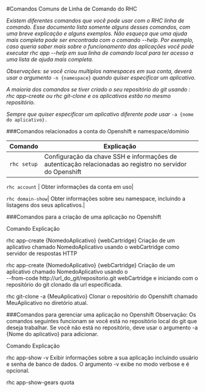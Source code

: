 #Comandos Comuns de Linha de Comando do RHC 

*Existem diferentes comandos que você pode usar com o RHC linha de comando. Esse documento lista somente
alguns desses comandos, com uma breve explicação e alguns exemplos. Não esqueça que uma ajuda mais completa pode ser
encontrada com o comando --help. Por exemplo, caso queria saber mais sobre o funcionamento das aplicações você 
pode executar rhc app --help em sua linha de comando local para ter acesso a uma lista de ajuda mais completa.*

*Observações: se você criou multiplos namespaces em sua conta, deverá usar o argumento* ``-n {namespace}`` *quando
quiser especificar um aplicativo.*

*A maioria dos comandos se tiver criado o seu repositório do git usando : rhc app-create ou rhc git-clone e os aplicativos 
estão no mesmo repositório.*

*Sempre que quiser especificar um aplicativo diferente pode usar* ``-a {nome do aplicativo}.``


###Comandos relacionados a conta do Openshift e namespace/dominio 

Comando   |                                          Explicação|
---       |                             ---                     |
``rhc setup`` |                                        Configuração da chave SSH e informações de autenticação relacionadas ao registro no servidor do Openshift|

``rhc account`` |                                      Obter informações da conta em uso|

``rhc domain-show``|                                    Obter informações sobre seu namespace, incluindo a listagens dos seus aplicativos.|
                                                   
                                                   
###Comandos para a criação de uma aplicação no Openshift 

Comando                                                            Explicação

rhc app-create {NomedoAplicativo} {webCartridge}            Criação de um aplicativo chamado NomedoAplicativo
                                                             usando o webCartridge como servidor de respostas HTTP
                                                   
                                                   
rhc app-create {NomedoAplicativo} {webCartridge}            Criação de um aplicativo chamado NomedoAplicativo usando o        
--from-code http://url_do_git/repositorio.git               webCartridge e iniciando com o repositório do git clonado da
                                                            url especificada.
                                                            
                                                                                       
rhc git-clone -a {MeuAplicativo}                            Clonar o repositório do Openshift chamado MeuAplicativo no 
                                                            diretório atual. 
                                                            
                                                            
                                                            
###Comandos para gerenciar uma aplicação no Openshift 
Observação: Os comandos seguintes funcionam se você está no repositório local do git que deseja trabalhar. Se 
você não está no repositório, deve usar o argumento -a {Nome do aplicativo} para adicionar.

Comando                                                 Explicação

rhc app-show -v                                        Exibir informações sobre a sua aplicação incluindo
                                                       usuário e senha de banco de dados. O argumento -v exibe
                                                       no modo verbose e é opcional.

rhc app-show-gears quota                                                         
                                                                                            
                                                   
                                                   
                                                   
                                                                
  









